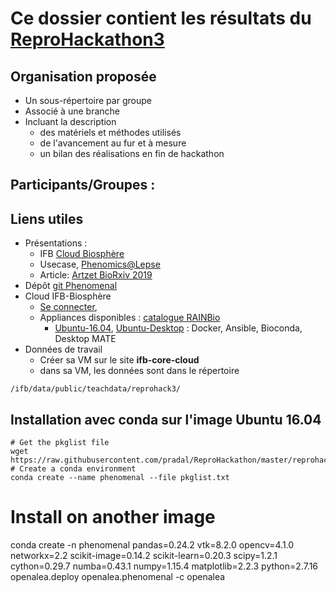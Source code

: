 # Ce dossier contient les résultats du [ReproHackathon3](../docs/hackathon_3_programme.md)

## Organisation proposée

* Un sous-répertoire par groupe
* Associé à une branche
* Incluant la description
  * des matériels et méthodes utilisés
  * de l'avancement au fur et à mesure
  * un bilan des réalisations en fin de hackathon


## Participants/Groupes :


## Liens utiles

* Présentations :
  - IFB [Cloud Biosphère](https://box.in2p3.fr/index.php/s/3jMBqcK5R3FE28a)
  - Usecase, [Phenomics@Lepse](2019_Phenoarch@ReproHackaton.pdf)
  - Article: [Artzet BioRxiv 2019](https://doi.org/10.1101/805739)
* Dépôt [git Phenomenal](https://github.com/openalea/phenomenal)
* Cloud IFB-Biosphère
  - [Se connecter](https://biosphere.france-bioinformatique.fr/cloud),
  - Appliances disponibles : [catalogue RAINBio](https://biosphere.france-bioinformatique.fr/catalogue)
    - [Ubuntu-16.04](https://biosphere.france-bioinformatique.fr/catalogue/appliance/88), [Ubuntu-Desktop](https://biosphere.france-bioinformatique.fr/catalogue/appliance/118) : Docker, Ansible, Bioconda, Desktop MATE
* Données de travail 
  - Créer sa VM sur le site **ifb-core-cloud**
  - dans sa VM, les données sont dans le répertoire
```
/ifb/data/public/teachdata/reprohack3/
```

## Installation avec conda sur l'image Ubuntu 16.04

```
# Get the pkglist file
wget https://raw.githubusercontent.com/pradal/ReproHackathon/master/reprohackathon3/pkglist.txt
# Create a conda environment
conda create --name phenomenal --file pkglist.txt
```
# Install on another image

conda create -n phenomenal pandas=0.24.2 vtk=8.2.0 opencv=4.1.0 networkx=2.2 scikit-image=0.14.2 scikit-learn=0.20.3 scipy=1.2.1 cython=0.29.7 numba=0.43.1 numpy=1.15.4 matplotlib=2.2.3 python=2.7.16  openalea.deploy openalea.phenomenal -c openalea
```

